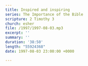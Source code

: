 ```yaml
---
title: Inspired and inspiring
series: The Importance of the Bible
scripture: 2 Timothy 3
church: esher
file: /1997/1997-08-03.mp3
excerpt: ''
summary: ''
duration: '38:50'
length: "55924368"
date: 1997-08-03 23:00:00 +0000

---
```

